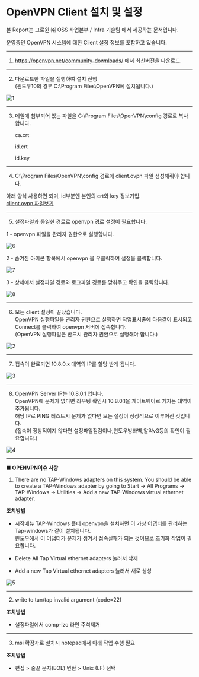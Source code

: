 # **OpenVPN Client 설치 및 설정**

본 Report는 그로윈 ㈜ OSS 사업본부 / Infra 기술팀 에서 제공하는 문서입니다.

운영중인 OpenVPN 시스템에 대한 Client 설정 정보를 포함하고 있습니다.



---
1.    https://openvpn.net/community-downloads/ 에서 최신버전을 다운로드.


---

2. 다운로드한 파일을 실행하여 설치 진행  
(윈도우10의 경우 C:\Program Files\OpenVPN에 설치됩니다.)

 ![1](https://user-images.githubusercontent.com/96568963/147732133-bc03b1cc-ce81-4060-8c5d-6ea36788917f.png)  


---

3. 메일에 첨부되어 있는 파일을 C:\Program Files\OpenVPN\config 경로로 복사합니다.

   ca.crt
 
   id.crt
 
   id.key


---

4. C:\Program Files\OpenVPN\config 경로에 client.ovpn 파일 생성해줘야 합니다.  

아래 양식 사용하면 되며, id부분엔 본인의 crt와 key 정보기입.  
[client.ovpn 파일보기](https://github.com/Fedorao/Openvpn/blob/main/client.ovpn)
 

 
---

5. 설정파일과 동일한 경로로 openvpn 경로 설정이 필요합니다.

1 - openvpn 파일을 관리자 권한으로 실행합니다.

![6](https://user-images.githubusercontent.com/96568963/221455910-dc5708c2-7016-4da4-89a4-9284e1f98e89.png)


2 - 숨겨진 아이콘 항목에서 openvpn 을 우클릭하여 설정을 클릭합니다.

![7](https://user-images.githubusercontent.com/96568963/221455914-77323073-31f1-4ffb-a24c-b5201e4bc51a.png)


3 - 상세에서 설정파일 경로와 로그파일 경로를 맞춰주고 확인을 클릭합니다.

![8](https://user-images.githubusercontent.com/96568963/221457238-56335d8b-151e-40c8-becd-24191d760d28.png)


---

6. 모든 client 설정이 끝났습니다.  
OpenVPN 실행파일을 관리자 권환으로 실행하면 작업표시줄에 다음같이 표시되고 Connect를 클릭하여 openvpn 서버에 접속합니다.  
(OpenVPN 실행파일은 반드시 관리자 권환으로 실행해야 합니다.)

![2](https://user-images.githubusercontent.com/96568963/147732139-cbeb18c1-cf75-40e5-a9ab-1aae7618018d.png) 

 
---

7. 접속이 완료되면 10.8.0.x 대역의 IP를 할당 받게 됩니다.
 
![3](https://user-images.githubusercontent.com/96568963/147732140-59262b77-4d6a-4f7a-89e7-ef180aeb4e11.png)

 
---

8. OpenVPN Server IP는 10.8.0.1 입니다.  
OpenVPN에 문제가 없다면 라우팅 확인시 10.8.0.1을 게이트웨이로 가지는 대역이 추가됩니다.  
해당 IP로 PING 테스트시 문제가 없다면 모든 설정이 정상적으로 이루어진 것입니다.  
(접속이 정상적이지 않다면 설정파일점검이나,윈도우방화벽,알약v3등의 확인이 필요합니다.)

 ![4](https://user-images.githubusercontent.com/96568963/147732142-28968002-ec29-4abb-8dc8-a5ffd94ace9c.png)

---

**■ OPENVPN이슈 사항**
 
1. There are no TAP-Windows adapters on this system. You should be able to create a TAP-Windows adapter by going to Start -> All Programs -> TAP-Windows -> Utilities -> Add a new TAP-Windows virtual ethernet adapter.

**조치방법**
 
- 시작메뉴 TAP-Windows 폴더
openvpn을 설치하면 이 가상 어댑터를 관리하는 Tap-windows가 같이 설치됩니다.  
윈도우에서 이 어댑터가 문제가 생겨서 접속실패가 되는 것이므로 초기화 작업이 필요합니다.

- Delete All Tap Virtual ethernet adapters 눌러서 삭제  
- Add a new Tap Virtual ethernet adapters 눌러서 새로 생성

![5](https://user-images.githubusercontent.com/96568963/147732144-c63570cd-9360-4df2-8c31-43ef377868da.png)

---
 
2. write to tun/tap invalid argument (code=22)

**조치방법**
- 설정파일에서 comp-lzo 라인 주석제거

---

3. msi 확장자로 설치시 notepad에서 아래 작업 수행 필요

**조치방법**
- 편집 > 줄끝 문자(EOL) 변환 > Unix (LF) 선택

